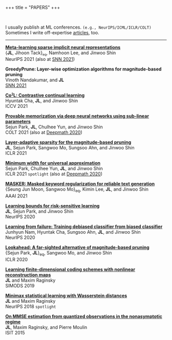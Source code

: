 +++
title = "PAPERS"
+++

<br/>

I usually publish at ML conferences. `(e.g., NeurIPS/ICML/ICLR/COLT)` Sometimes I write off-expertise [articles](https://www.dailysignal.com/2013/06/25/greece-austerity-doesnt-involve-public-sector-layoffs/), too.



------

[**Meta-learning sparse implicit neural representations**](http://arxiv.org/abs/2110.14678)  
{**JL**, Jihoon Tack}<sub><small>eq</small></sub>, Namhoon Lee, and Jinwoo Shin  
NeurIPS 2021 (also at [SNN 2021](https://sites.google.com/view/sparsity-workshop-2021/))  

**GreedyPrune: Layer-wise optimization algorithms for magnitude-based pruning**  
Vinoth Nandakumar, and **JL**  
[SNN 2021](https://sites.google.com/view/sparsity-workshop-2021/)  

[**Co<sup><small>2</small></sup>L: Contrastive continual learning**](https://arxiv.org/abs/2106.14413)  
Hyuntak Cha, **JL**, and Jinwoo Shin  
ICCV 2021  

[**Provable memorization via deep neural networks using sub-linear parameters**](http://proceedings.mlr.press/v134/park21a.html)  
Sejun Park, **JL**, Chulhee Yun, and Jinwoo Shin  
COLT 2021 (also at [Deepmath 2020](https://deepmath-conference.com))  

[**Layer-adaptive sparsity for the magnitude-based pruning**](https://openreview.net/forum?id=H6ATjJ0TKdf)  
**JL**, Sejun Park, Sangwoo Mo, Sungsoo Ahn, and Jinwoo Shin  
ICLR 2021  

[**Minimum width for universal approximation**](https://openreview.net/forum?id=O-XJwyoIF-k)  
Sejun Park, Chulhee Yun, **JL**, and Jinwoo Shin  
ICLR 2021 `spotlight` (also at [Deepmath 2020](https://deepmath-conference.com))  

[**MASKER: Masked keyword regularization for reliable text generation**](https://ojs.aaai.org/index.php/AAAI/article/view/17601)  
{Seung Jun Moon, Sangwoo Mo}<sub>eq</sub>, Kimin Lee, **JL**, and Jinwoo Shin  
AAAI 2021  

[**Learning bounds for risk-sensitive learning**](https://proceedings.neurips.cc/paper/2020/hash/9f60ab2b55468f104055b16df8f69e81-Abstract.html)  
**JL**, Sejun Park, and Jinwoo Shin  
NeurIPS 2020  

[**Learning from failure: Training debiased classifier from biased classifier**](https://proceedings.neurips.cc/paper/2020/hash/eddc3427c5d77843c2253f1e799fe933-Abstract.html)  
Junhyun Nam, Hyuntak Cha, Sungsoo Ahn, **JL**, and Jinwoo Shin  
NeurIPS 2020  

[**Lookahead: A far-sighted alternative of magnitude-based pruning**](https://openreview.net/forum?id=ryl3ygHYDB)  
{Sejun Park, **JL**}<sub>eq</sub>, Sangwoo Mo, and Jinwoo Shin  
ICLR 2020  

[**Learning finite-dimensional coding schemes with nonlinear reconstruction maps**](https://epubs.siam.org/doi/abs/10.1137/18M1234461)  
**JL** and Maxim Raginsky  
SIMODS 2019  

[**Minimax statistical learning with Wasserstein distances**](https://proceedings.neurips.cc/paper/2018/hash/ea8fcd92d59581717e06eb187f10666d-Abstract.html)  
**JL** and Maxim Raginsky  
NeurIPS 2018 `spotlight`  

[**On MMSE estimation from quantized observations in the nonasymptotic regime**](https://ieeexplore.ieee.org/document/7282992)  
**JL**, Maxim Raginsky, and Pierre Moulin  
ISIT 2015  